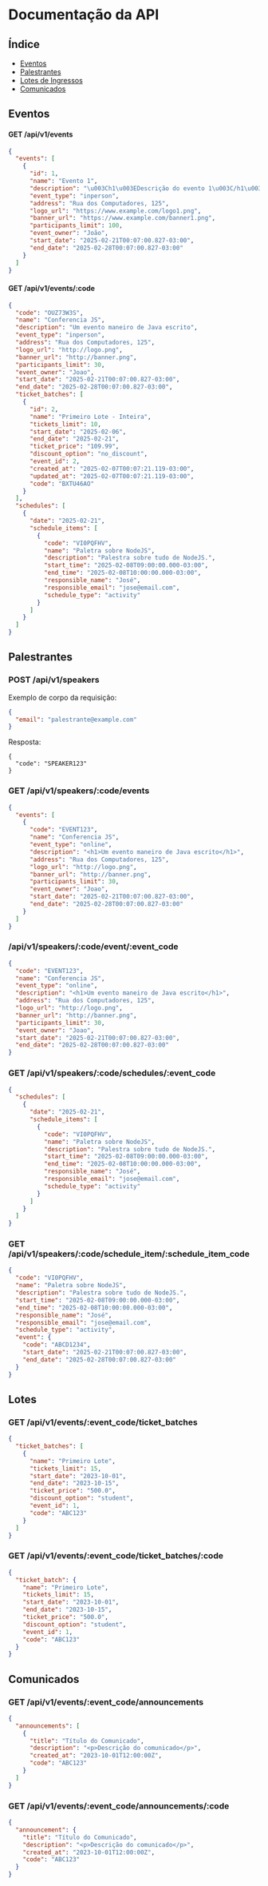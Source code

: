 # Documentação da API

## Índice

- [Eventos](#eventos)
- [Palestrantes](#palestrantes)
- [Lotes de Ingressos](#lotes)
- [Comunicados](#comunicados)

## Eventos

#### GET /api/v1/events

```json
{
  "events": [
    {
      "id": 1,
      "name": "Evento 1",
      "description": "\u003Ch1\u003EDescrição do evento 1\u003C/h1\u003E",
      "event_type": "inperson",
      "address": "Rua dos Computadores, 125",
      "logo_url": "https://www.example.com/logo1.png",
      "banner_url": "https://www.example.com/banner1.png",
      "participants_limit": 100,
      "event_owner": "João",
      "start_date": "2025-02-21T00:07:00.827-03:00",
      "end_date": "2025-02-28T00:07:00.827-03:00"
    }
  ]
}
```

#### GET /api/v1/events/:code

```json
{
  "code": "OUZ73W3S",
  "name": "Conferencia JS",
  "description": "Um evento maneiro de Java escrito",
  "event_type": "inperson",
  "address": "Rua dos Computadores, 125",
  "logo_url": "http://logo.png",
  "banner_url": "http://banner.png",
  "participants_limit": 30,
  "event_owner": "Joao",
  "start_date": "2025-02-21T00:07:00.827-03:00",
  "end_date": "2025-02-28T00:07:00.827-03:00",
  "ticket_batches": [
    {
      "id": 2,
      "name": "Primeiro Lote - Inteira",
      "tickets_limit": 10,
      "start_date": "2025-02-06",
      "end_date": "2025-02-21",
      "ticket_price": "109.99",
      "discount_option": "no_discount",
      "event_id": 2,
      "created_at": "2025-02-07T00:07:21.119-03:00",
      "updated_at": "2025-02-07T00:07:21.119-03:00",
      "code": "BXTU46AO"
    }
  ],
  "schedules": [
    {
      "date": "2025-02-21",
      "schedule_items": [
        {
          "code": "VI0PQFHV",
          "name": "Paletra sobre NodeJS",
          "description": "Palestra sobre tudo de NodeJS.",
          "start_time": "2025-02-08T09:00:00.000-03:00",
          "end_time": "2025-02-08T10:00:00.000-03:00",
          "responsible_name": "José",
          "responsible_email": "jose@email.com",
          "schedule_type": "activity"
        }
      ]
    }
  ]
}
```

## Palestrantes

### POST /api/v1/speakers

Exemplo de corpo da requisição:

```json
{
  "email": "palestrante@example.com"
}
```

Resposta:

```json:
{
  "code": "SPEAKER123"
}
```

### GET /api/v1/speakers/:code/events

```json
{
  "events": [
    {
      "code": "EVENT123",
      "name": "Conferencia JS",
      "event_type": "online",
      "description": "<h1>Um evento maneiro de Java escrito</h1>",
      "address": "Rua dos Computadores, 125",
      "logo_url": "http://logo.png",
      "banner_url": "http://banner.png",
      "participants_limit": 30,
      "event_owner": "Joao",
      "start_date": "2025-02-21T00:07:00.827-03:00",
      "end_date": "2025-02-28T00:07:00.827-03:00"
    }
  ]
}
```

### /api/v1/speakers/:code/event/:event_code

```json
{
  "code": "EVENT123",
  "name": "Conferencia JS",
  "event_type": "online",
  "description": "<h1>Um evento maneiro de Java escrito</h1>",
  "address": "Rua dos Computadores, 125",
  "logo_url": "http://logo.png",
  "banner_url": "http://banner.png",
  "participants_limit": 30,
  "event_owner": "Joao",
  "start_date": "2025-02-21T00:07:00.827-03:00",
  "end_date": "2025-02-28T00:07:00.827-03:00"
}
```

### GET /api/v1/speakers/:code/schedules/:event_code

```json
{
  "schedules": [
    {
      "date": "2025-02-21",
      "schedule_items": [
        {
          "code": "VI0PQFHV",
          "name": "Paletra sobre NodeJS",
          "description": "Palestra sobre tudo de NodeJS.",
          "start_time": "2025-02-08T09:00:00.000-03:00",
          "end_time": "2025-02-08T10:00:00.000-03:00",
          "responsible_name": "José",
          "responsible_email": "jose@email.com",
          "schedule_type": "activity"
        }
      ]
    }
  ]
}
```

### GET /api/v1/speakers/:code/schedule_item/:schedule_item_code

```json
{
  "code": "VI0PQFHV",
  "name": "Paletra sobre NodeJS",
  "description": "Palestra sobre tudo de NodeJS.",
  "start_time": "2025-02-08T09:00:00.000-03:00",
  "end_time": "2025-02-08T10:00:00.000-03:00",
  "responsible_name": "José",
  "responsible_email": "jose@email.com",
  "schedule_type": "activity",
  "event": {
    "code": "ABCD1234",
    "start_date": "2025-02-21T00:07:00.827-03:00",
    "end_date": "2025-02-28T00:07:00.827-03:00"
  }
}
```

## Lotes

### GET /api/v1/events/:event_code/ticket_batches

```json
{
  "ticket_batches": [
    {
      "name": "Primeiro Lote",
      "tickets_limit": 15,
      "start_date": "2023-10-01",
      "end_date": "2023-10-15",
      "ticket_price": "500.0",
      "discount_option": "student",
      "event_id": 1,
      "code": "ABC123"
    }
  ]
}
```

### GET /api/v1/events/:event_code/ticket_batches/:code

```json
{
  "ticket_batch": {
    "name": "Primeiro Lote",
    "tickets_limit": 15,
    "start_date": "2023-10-01",
    "end_date": "2023-10-15",
    "ticket_price": "500.0",
    "discount_option": "student",
    "event_id": 1,
    "code": "ABC123"
  }
}
```

## Comunicados

### GET /api/v1/events/:event_code/announcements

```json
{
  "announcements": [
    {
      "title": "Título do Comunicado",
      "description": "<p>Descrição do comunicado</p>",
      "created_at": "2023-10-01T12:00:00Z",
      "code": "ABC123"
    }
  ]
}
```

### GET /api/v1/events/:event_code/announcements/:code

```json
{
  "announcement": {
    "title": "Título do Comunicado",
    "description": "<p>Descrição do comunicado</p>",
    "created_at": "2023-10-01T12:00:00Z",
    "code": "ABC123"
  }
}
```
